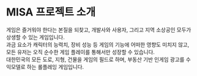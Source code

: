 # MISA 프로젝트 소개
게임은 즐거워야 한다는 본질을 되찾고, 개발사와 사용자, 그리고 지역 소상공인 모두가 상생할 수 있는 게임입니다.  
과금 요소가 캐릭터의 능력치, 장비 성능 등 게임의 기능에 어떠한 영향도 미치지 않고,  
모든 유저는 오직 순수한 게임 플레이를 통해서만 성장할 수 있습니다.  
대한민국의 모든 도로, 지형, 건물을 게임의 필드로 하며, 부동산 기반 인게임 광고를 수익모델로 하는 롤플레잉 게임입니다.
